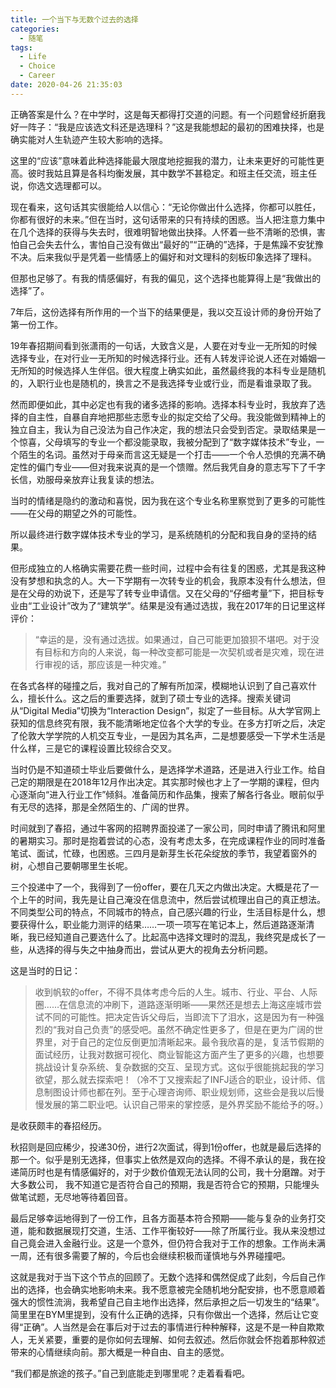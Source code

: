 ```yaml
---
title: 一个当下与无数个过去的选择
categories:
  - 随笔
tags:
  - Life
  - Choice
  - Career
date: 2020-04-26 21:35:03
---
```



正确答案是什么？在中学时，这是每天都得打交道的问题。有一个问题曾经折磨我好一阵子：“我是应该选文科还是选理科？”这是我能想起的最初的困难抉择，也是确实能对人生轨迹产生较大影响的选择。

这里的“应该”意味着此种选择能最大限度地挖掘我的潜力，让未来更好的可能性更高。彼时我姑且算是各科均衡发展，其中数学不甚稳定。和班主任交流，班主任说，你选文选理都可以。

现在看来，这句话其实很能给人以信心：“无论你做出什么选择，你都可以胜任，你都有很好的未来。”但在当时，这句话带来的只有持续的困惑。当人把注意力集中在几个选择的获得与失去时，很难明智地做出抉择。人怀着一些不清晰的恐惧，害怕自己会失去什么，害怕自己没有做出“最好的”“正确的”选择，于是焦躁不安犹豫不决。后来我似乎是凭着一些情感上的偏好和对文理科的刻板印象选择了理科。

但那也足够了。有我的情感偏好，有我的偏见，这个选择也能算得上是“我做出的选择”了。

7年后，这份选择有所作用的一个当下的结果便是，我以交互设计师的身份开始了第一份工作。

19年春招期间看到张潇雨的一句话，大致含义是，人要在对专业一无所知的时候选择专业，在对行业一无所知的时候选择行业。还有人转发评论说人还在对婚姻一无所知的时候选择人生伴侣。很大程度上确实如此，虽然最终我的本科专业是随机的，入职行业也是随机的，换言之不是我选择专业或行业，而是看谁录取了我。

然而即便如此，其中必定也有我的诸多选择的影响。选择本科专业时，我放弃了选择的自主性，自暴自弃地把那些志愿专业的拟定交给了父母。我没能做到精神上的独立自主，我认为自己没法为自己作决定，我的想法只会受到否定。录取结果是一个惊喜，父母填写的专业一个都没能录取，我被分配到了“数字媒体技术”专业，一个陌生的名词。虽然对于母亲而言这无疑是一个打击——一个令人恐惧的充满不确定性的偏门专业——但对我来说真的是一个馈赠。然后我凭自身的意志写下了千字长信，劝服母亲放弃让我复读的想法。

当时的情绪是隐约的激动和喜悦，因为我在这个专业名称里察觉到了更多的可能性——在父母的期望之外的可能性。

所以最终进行数字媒体技术专业的学习，是系统随机的分配和我自身的坚持的结果。

但形成独立的人格确实需要花费一些时间，过程中会有往复的困惑，尤其是我这种没有梦想和执念的人。大一下学期有一次转专业的机会，我原本没有什么想法，但是在父母的劝说下，还是写了转专业申请信。又在父母的“仔细考量”下，把目标专业由“工业设计”改为了“建筑学”。结果是没有通过选拔，我在2017年的日记里这样评价：

> “幸运的是，没有通过选拔。如果通过，自己可能更加狼狈不堪吧。对于没有目标和方向的人来说，每一种改变都可能是一次契机或者是灾难，现在进行审视的话，那应该是一种灾难。”

在各式各样的碰撞之后，我对自己的了解有所加深，模糊地认识到了自己喜欢什么，擅长什么。这之后的重要选择，就到了硕士专业的选择。搜索关键词从“Digital Media”切换为“Interaction Design”，拟定了一些目标。从大学官网上获知的信息终究有限，我不能清晰地定位各个大学的专业。在多方打听之后，决定了伦敦大学学院的人机交互专业，一是因为其名声，二是想要感受一下学术生活是什么样，三是它的课程设置比较综合交叉。

当时仍是不知道硕士毕业后要做什么，是选择学术道路，还是进入行业工作。给自己定的期限是在2018年12月作出决定。其实那时候也才上了一学期的课程，但内心逐渐向“进入行业工作”倾斜。准备简历和作品集，搜索了解各行各业。眼前似乎有无尽的选择，那是全然陌生的、广阔的世界。

时间就到了春招，通过牛客网的招聘界面投递了一家公司，同时申请了腾讯和阿里的暑期实习。那时是抱着尝试的心态，没有考虑太多，在完成课程作业的同时准备笔试、面试，忙碌，也困惑。三四月是新芽生长花朵绽放的季节，我望着窗外的树，心想自己要朝哪里生长呢。

三个投递中了一个，我得到了一份offer，要在几天之内做出决定。大概是花了一个上午的时间，我先是让自己淹没在信息流中，然后尝试梳理出自己的真正想法。不同类型公司的特点，不同城市的特点，自己感兴趣的行业，生活目标是什么，想要获得什么，职业能力测评的结果……一项一项写在笔记本上，然后道路逐渐清晰，我已经知道自己要选什么了。比起高中选择文理时的混乱，我终究是成长了一些，从选择的得与失之中抽身而出，尝试从更大的视角去分析问题。

这是当时的日记：

> 收到帆软的offer，不得不具体考虑今后的人生。城市、行业、平台、人际圈……在信息流的冲刷下，道路逐渐明晰——果然还是想去上海这座城市尝试不同的可能性。把决定告诉父母后，当即流下了泪水，这是因为有一种强烈的“我对自己负责”的感受吧。虽然不确定性更多了，但是在更为广阔的世界里，对于自己的定位反倒更加清晰起来。最令我欣喜的是，复活节假期的面试经历，让我对数据可视化、商业智能这方面产生了更多的兴趣，也想要挑战设计复杂系统、复杂数据的交互、呈现方式。这似乎很能挑起我的学习欲望，那么就去探索吧！（冷不丁又搜索起了INFJ适合的职业，设计师、信息制图设计师也都在列。至于心理咨询师、职业规划师，这些会是我以后慢慢发展的第二职业吧。认识自己带来的掌控感，是外界奖励不能给予的呀。）

是收获颇丰的春招经历。

秋招则是回应稀少，投递30份，进行2次面试，得到1份offer，也就是最后选择的那一个。似乎是别无选择，但事实上依然是双向的选择。不得不承认的是，我在投递简历时也是有情感偏好的，对于少数价值观无法认同的公司，我十分磨蹭。对于大多数公司， 我不知道它是否符合自己的预期，我是否符合它的预期，只能埋头做笔试题，无尽地等待着回音。

最后足够幸运地得到了一份工作，且各方面基本符合预期——能与复杂的业务打交道，能和数据展现打交道，生活、工作平衡较好——除了所属行业。我从来没想过自己竟会进入金融行业。这是一个意外，但仍符合我对于工作的想象。工作尚未满一周，还有很多需要了解的，今后也会继续积极而谨慎地与外界碰撞吧。

这就是我对于当下这个节点的回顾了。无数个选择和偶然促成了此刻，今后自己作出的选择，也会确实地影响未来。我不愿意被完全随机地分配安排，也不愿意顺着强大的惯性流淌，我希望自己自主地作出选择，然后承担之后一切发生的“结果”。简里里在BYM里提到，没有什么正确的选择，只有你做出一个选择，然后让它变得“正确”。人当然是会在事后对于过去的事情进行种种解释，这是不是一种自欺欺人，无关紧要，重要的是你如何去理解、如何去叙述。然后你就会怀抱着那种叙述带来的心情继续向前。那大概是一种自由、自主的感觉。

“我们都是旅途的孩子。”自己到底能走到哪里呢？走着看看吧。